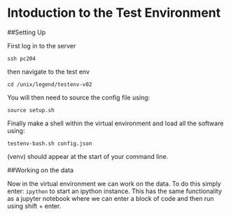 # Intoduction to the Test Environment

##Setting Up

First log in to the server

`ssh pc204`

then navigate to the test env

`cd /unix/legend/testenv-v02`

You will then need to source the config file using:

`source setup.sh`

Finally make a shell within the virtual environment and load all the software using:

`testenv-bash.sh config.json`

(venv) should appear at the start of your command line.

##Working on the data 

Now in the virtual environment we can work on the data. To do this simply enter:
`ipython`
to start an ipython instance. This has the same functionality as a jupyter notebook where we can
enter a block of code and then run using shift + enter.  

